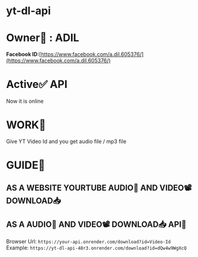 # yt-dl-api
# Owner👑 : ADIL
**Facebook ID:**[https://www.facebook.com/a.dil.605376/](https://www.facebook.com/a.dil.605376/)
# Active✅ API
Now it is online
# WORK🌌
Give YT Video Id and you get audio file / mp3 file
# GUIDE🚀
## AS A WEBSITE YOURTUBE AUDIO🎵 AND VIDEO📽️ DOWNLOAD📥

## AS A AUDIO🎵 AND VIDEO📽️ DOWNLOAD📥 API🔖
Browser Url: `https://your-api.onrender.com/download?id=Video-Id`
Example: `https://yt-dl-api-48r3.onrender.com/download?id=dQw4w9WgXcQ`
